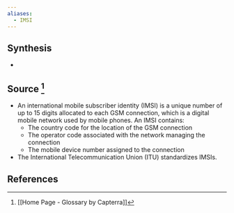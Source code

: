 ```yaml
---
aliases:
  - IMSI
---
```

## Synthesis
- 
## Source [^1]
- An international mobile subscriber identity (IMSI) is a unique number of up to 15 digits allocated to each GSM connection, which is a digital mobile network used by mobile phones. An IMSI contains:
	- The country code for the location of the GSM connection
	- The operator code associated with the network managing the connection
	- The mobile device number assigned to the connection
- The International Telecommunication Union (ITU) standardizes IMSIs.
## References

[^1]: [[Home Page - Glossary by Capterra]]